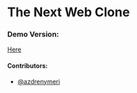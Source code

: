 # The Next Web Clone

### Demo Version:
[Here](https://rawcdn.githack.com/milosvukadinovic/tnw-responsive/928b9d13bc1256f80fefdc9bbf9df8c851be6379/index.html)

#### Contributors:
* [@azdrenymeri](https://github.com/azdrenymeri)
